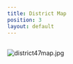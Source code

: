 ```yaml
---
title: District Map
position: 3
layout: default
---
```


\
![district47map.jpg](/uploads/district47map.jpg)